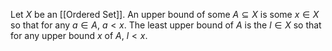 Let $X$ be an [[Ordered Set]]. An upper bound of some $A\subseteq X$ is some $x \in X$ so that for any $a\in A$, $a<x$.
The least upper bound of $A$ is the $l\in X$ so that for any upper bound $x$ of $A$, $l<x$.